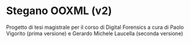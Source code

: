 # Stegano OOXML (v2)
Progetto di tesi magistrale per il corso di Digital Forensics a cura di Paolo Vigorito (prima versione) e Gerardo Michele Laucella (seconda versione)
